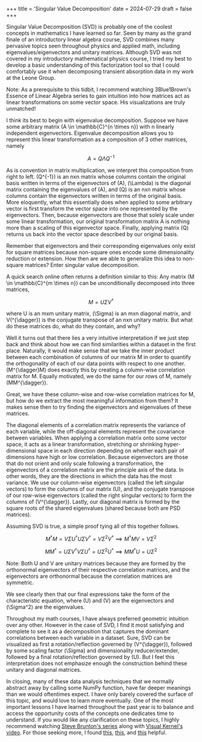 +++
title = 'Singular Value Decomposition'
date = 2024-07-29
draft = false
+++
<script id="MathJax-script" async src="https://cdn.jsdelivr.net/npm/mathjax@3/es5/tex-mml-chtml.js"></script>

Singular Value Decomposition (SVD) is probably one of the coolest concepts in mathematics I have learned so far. Seen by many as the grand finale of an introductory linear algebra course, SVD combines many pervasive topics seen throughout physics and applied math, including eigenvalues/eigenvectors and unitary matrices. Although SVD was not covered in my introductory mathematical physics course, I tried my best to develop a basic understanding of this factorization tool so that I could comfortably use it when decomposing transient absorption data in my work at the Leone Group.

Note: As a prerequisite to this tidbit, I recommend watching 3Blue1Brown's Essence of Linear Algebra series to gain intuition into how matrices act as linear transformations on some vector space. His visualizations are truly unmatched!

I think its best to begin with eigenvalue decomposition. Suppose we have some arbitrary matrix \(A \in \mathbb{C}^{n \times n}\) with n linearly independent eigenvectors. Eigenvalue decomposition allows you to represent this linear transformation as a composition of 3 other matrices, namely

$$A = Q \Lambda Q^{-1}$$

As is convention in matrix multiplication, we interpret this composition from right to left.  \(Q^{-1}\) is an nxn matrix whose columns contain the original basis written in terms of the eigenvectors of \(A\), \(\Lambda\) is the diagonal matrix containing the eigenvalues of \(A\), and \(Q\) is an nxn matrix whose columns contain the eigenvectors written in terms of the original basis. More eloquently, what this essentially does when applied to some arbitrary vector is first transform the vector space into one represented by the eigenvectors. Then, because eigenvectors are those that solely scale under some linear transformation, our original transformation matrix A is nothing more than a scaling of this eigenvector space. Finally, applying matrix \(Q\) returns us back into the vector space described by our original basis.

Remember that eigenvectors and their corresponding eigenvalues only exist for square matrices because non-square ones encode some dimensionality reduction or extension. How then are we able to generalize this idea to non-square matrices? Enter singular value decomposition.

A quick search online often returns a definition similar to this: Any matrix \(M \in \mathbb{C}^{m \times n}\) can be unconditionally decomposed into three matrices,

$$M = U \Sigma V^{\dagger}$$

where U is an mxm unitary matrix, \(\Sigma\) is an mxn diagonal matrix, and V\(^{\dagger}\) is the conjugate transpose of an nxn unitary matrix. But what do these matrices do, what do they contain, and why?

Well it turns out that there lies a very intuitive interpretation if we just step back and think about how we can find similarities within a dataset in the first place. Naturally, it would make sense that we take the inner product between each combination of columns of our matrix M in order to quantify the orthogonality of each of our data points with respect to one another. \(M^{\dagger}M\) does exactly this by creating a column-wise correlation matrix for M. Equally motivated, we do the same for our rows of M, namely \(MM^{\dagger}\).

Great, we have these column-wise and row-wise correlation matrices for M, but how do we extract the most meaningful information from them? It makes sense then to try finding the eigenvectors and eigenvalues of these matrices.

The diagonal elements of a correlation matrix represents the variance of each variable, while the off-diagonal elements represent the covariance between variables. When applying a correlation matrix onto some vector space, it acts as a linear transformation, stretching or shrinking hyper-dimensional space in each direction depending on whether each pair of dimensions have high or low correlation. Because eigenvectors are those that do not orient and only scale following a transformation, the eigenvectors of a correlation matrix are the principle axis of the data. In other words, they are the directions in which the data has the most variance. We use our column-wise eigenvectors (called the left singular vectors) to form the columns of our matrix \(U\), and the conjugate transpose of our row-wise eigenvectors (called the right singular vectors) to form the columns of \(V^{\dagger}\). Lastly, our diagonal matrix is formed by the square roots of the shared eigenvalues (shared because both are PSD matrices). 

Assuming SVD is true, a simple proof tying all of this together follows.

$$ M^{\dagger}M = V \Sigma U^{\dagger} U \Sigma V^{\dagger} = V \Sigma^2 V^{\dagger} \implies M^{\dagger}M V = V \Sigma^2 $$

$$ MM^{\dagger} = U \Sigma V^{\dagger} V \Sigma U^{\dagger} = U \Sigma^2 U^{\dagger} \implies MM^{\dagger} U = U \Sigma^2 $$

Note: Both U and V are unitary matrices because they are formed by the orthonormal eigenvectors of their respective correlation matrices, and the eigenvectors are orthonormal because the correlation matrices are symmetric.

We see clearly then that our final expressions take the form of the characteristic equation, where \(U\) and \(V\) are the eigenvectors and \(\Sigma^2\) are the eigenvalues.

Throughout my math courses, I have always preferred geometric intuition over any other. However in the case of SVD, I find it most satisfying and complete to see it as a decomposition that captures the dominant correlations between each variable in a dataset. Sure, SVD can be visualized as first a rotation/reflection governed by \(V^{\dagger}\), followed by some scaling factor \(\Sigma\) and dimensionality reducer/extender, followed by a final rotation/reflection governed by \(U\). But I feel this interpretation does not emphasize enough the construction behind these unitary and diagonal matrices. 

In closing, many of these data analysis techniques that we normally abstract away by calling some NumPy function, have far deeper meanings than we would oftentimes expect. I have only barely covered the surface of this topic, and would love to learn more eventually. One of the most important lessons I have learned throughout the past year is to balance and access the opportunity costs of the concepts one dedicates time to understand. If you would like any clarification on these topics, I highly recommend watching [Steve Brunton's series](https://youtube.com/playlist?list=PLMrJAkhIeNNSVjnsviglFoY2nXildDCcv&si=3Inxq5egolTj3Lij) along with [Visual Kernel's video](https://www.youtube.com/watch?v=vSczTbgc8Rc). For those seeking more, I found [this](https://stats.stackexchange.com/questions/2691/making-sense-of-principal-component-analysis-eigenvectors-eigenvalues), [this](https://stats.stackexchange.com/questions/217995/what-is-an-intuitive-explanation-for-how-pca-turns-from-a-geometric-problem-wit), and [this](https://stats.stackexchange.com/questions/10251/what-is-the-objective-function-of-pca/10256#10256) helpful.